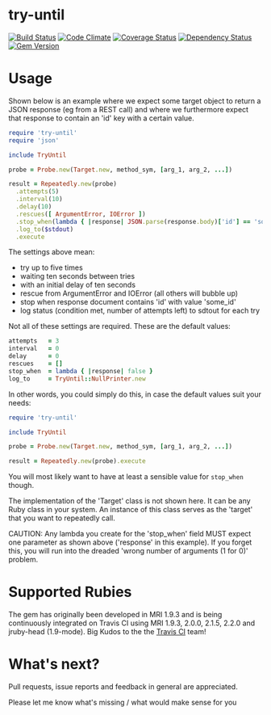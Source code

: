 try-until
=========

[![Build Status](https://travis-ci.org/mkrogemann/try-until.png)](https://travis-ci.org/mkrogemann/try-until)
[![Code Climate](https://codeclimate.com/github/mkrogemann/try-until.png)](https://codeclimate.com/github/mkrogemann/try-until)
[![Coverage Status](https://coveralls.io/repos/mkrogemann/try-until/badge.png?branch=master)](https://coveralls.io/r/mkrogemann/try-until)
[![Dependency Status](https://gemnasium.com/mkrogemann/try-until.png)](https://gemnasium.com/mkrogemann/try-until)
[![Gem Version](https://badge.fury.io/rb/try-until.png)](http://badge.fury.io/rb/try-until)

Usage
=====

Shown below is an example where we expect some target object to return a JSON response (eg from a REST call) and where we furthermore expect that response to contain an 'id' key with a certain value.

```ruby
require 'try-until'
require 'json'

include TryUntil

probe = Probe.new(Target.new, method_sym, [arg_1, arg_2, ...])

result = Repeatedly.new(probe)
  .attempts(5)
  .interval(10)
  .delay(10)
  .rescues([ ArgumentError, IOError ])
  .stop_when(lambda { |response| JSON.parse(response.body)['id'] == 'some_id' })
  .log_to($stdout)
  .execute
```

The settings above mean:
 - try up to five times
 - waiting ten seconds between tries
 - with an initial delay of ten seconds
 - rescue from ArgumentError and IOError (all others will bubble up)
 - stop when response document contains 'id' with value 'some_id'
 - log status (condition met, number of attempts left) to sdtout for each try

Not all of these settings are required. These are the default values:

```ruby
attempts   = 3
interval   = 0
delay      = 0
rescues    = []
stop_when  = lambda { |response| false }
log_to     = TryUntil::NullPrinter.new
```

In other words, you could simply do this, in case the default values suit your needs:

```ruby
require 'try-until'

include TryUntil

probe = Probe.new(Target.new, method_sym, [arg_1, arg_2, ...])

result = Repeatedly.new(probe).execute
```

You will most likely want to have at least a sensible value for ```stop_when``` though.

The implementation of the 'Target' class is not shown here. It can be any Ruby class in your system. An instance of this class serves as the 'target' that you want to repeatedly call.

CAUTION: Any lambda you create for the 'stop_when' field MUST expect one parameter as shown above ('response' in this example). If you forget this, you will run into the dreaded 'wrong number of arguments (1 for 0)' problem.

Supported Rubies
================

The gem has originally been developed in MRI 1.9.3 and is being continuously integrated on Travis CI using MRI 1.9.3, 2.0.0, 2.1.5, 2.2.0 and jruby-head (1.9-mode). Big Kudos to the the [Travis CI](https://travis-ci.org) team!

What's next?
============

Pull requests, issue reports and feedback in general are appreciated.

Please let me know what's missing / what would make sense for you
